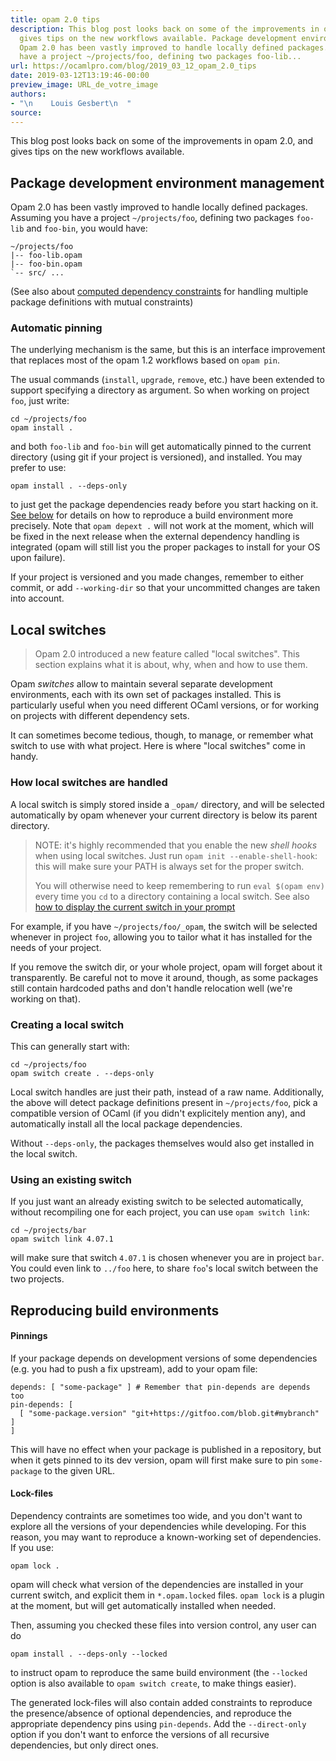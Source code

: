 ```yaml
---
title: opam 2.0 tips
description: This blog post looks back on some of the improvements in opam 2.0, and
  gives tips on the new workflows available. Package development environment management
  Opam 2.0 has been vastly improved to handle locally defined packages. Assuming you
  have a project ~/projects/foo, defining two packages foo-lib...
url: https://ocamlpro.com/blog/2019_03_12_opam_2.0_tips
date: 2019-03-12T13:19:46-00:00
preview_image: URL_de_votre_image
authors:
- "\n    Louis Gesbert\n  "
source:
---
```


<p>This blog post looks back on some of the improvements in opam 2.0, and gives
tips on the new workflows available.</p>
<h2>Package development environment management</h2>
<p>Opam 2.0 has been vastly improved to handle locally defined packages. Assuming
you have a project <code>~/projects/foo</code>, defining two packages <code>foo-lib</code> and
<code>foo-bin</code>, you would have:</p>
<pre><code class="language-shell-session">~/projects/foo
|-- foo-lib.opam
|-- foo-bin.opam
`-- src/ ...
</code></pre>
<p>(See also about
<a href="https://ocamlpro.com/opam-extended-dependencies/#Computed-versions">computed dependency constraints</a>
for handling multiple package definitions with mutual constraints)</p>
<h3>Automatic pinning</h3>
<p>The underlying mechanism is the same, but this is an interface improvement that
replaces most of the opam 1.2 workflows based on <code>opam pin</code>.</p>
<p>The usual commands (<code>install</code>, <code>upgrade</code>, <code>remove</code>, etc.) have been extended to
support specifying a directory as argument. So when working on project <code>foo</code>,
just write:</p>
<pre><code class="language-shell-session">cd ~/projects/foo
opam install .
</code></pre>
<p>and both <code>foo-lib</code> and <code>foo-bin</code> will get automatically pinned to the current
directory (using git if your project is versioned), and installed. You may
prefer to use:</p>
<pre><code class="language-shell-session">opam install . --deps-only
</code></pre>
<p>to just get the package dependencies ready before you start hacking on it.
<a href="https://ocamlpro.com/blog/feed#Reproducing-build-environments">See below</a> for details on how to reproduce a
build environment more precisely. Note that <code>opam depext .</code> will not work at the
moment, which will be fixed in the next release when the external dependency
handling is integrated (opam will still list you the proper packages to install
for your OS upon failure).</p>
<p>If your project is versioned and you made changes, remember to either commit, or
add <code>--working-dir</code> so that your uncommitted changes are taken into account.</p>
<h2>Local switches</h2>
<blockquote>
<p>Opam 2.0 introduced a new feature called &quot;local switches&quot;. This section
explains what it is about, why, when and how to use them.</p>
</blockquote>
<p>Opam <em>switches</em> allow to maintain several separate development environments,
each with its own set of packages installed. This is particularly useful when
you need different OCaml versions, or for working on projects with different
dependency sets.</p>
<p>It can sometimes become tedious, though, to manage, or remember what switch to
use with what project. Here is where &quot;local switches&quot; come in handy.</p>
<h3>How local switches are handled</h3>
<p>A local switch is simply stored inside a <code>_opam/</code> directory, and will be
selected automatically by opam whenever your current directory is below its
parent directory.</p>
<blockquote>
<p>NOTE: it's highly recommended that you enable the new <em>shell hooks</em> when using
local switches. Just run <code>opam init --enable-shell-hook</code>: this will make sure
your PATH is always set for the proper switch.</p>
<p>You will otherwise need to keep remembering to run <code>eval $(opam env)</code> every
time you <code>cd</code> to a directory containing a local switch. See also
<a href="http://opam.ocaml.org/doc/Tricks.html#Display-the-current-quot-opam-switch-quot-in-the-prompt">how to display the current switch in your prompt</a></p>
</blockquote>
<p>For example, if you have <code>~/projects/foo/_opam</code>, the switch will be selected
whenever in project <code>foo</code>, allowing you to tailor what it has installed for the
needs of your project.</p>
<p>If you remove the switch dir, or your whole project, opam will forget about it
transparently. Be careful not to move it around, though, as some packages still
contain hardcoded paths and don't handle relocation well (we're working on
that).</p>
<h3>Creating a local switch</h3>
<p>This can generally start with:</p>
<pre><code class="language-shell-session">cd ~/projects/foo
opam switch create . --deps-only
</code></pre>
<p>Local switch handles are just their path, instead of a raw name. Additionally,
the above will detect package definitions present in <code>~/projects/foo</code>, pick a
compatible version of OCaml (if you didn't explicitely mention any), and
automatically install all the local package dependencies.</p>
<p>Without <code>--deps-only</code>, the packages themselves would also get installed in the
local switch.</p>
<h3>Using an existing switch</h3>
<p>If you just want an already existing switch to be selected automatically,
without recompiling one for each project, you can use <code>opam switch link</code>:</p>
<pre><code class="language-shell-session">cd ~/projects/bar
opam switch link 4.07.1
</code></pre>
<p>will make sure that switch <code>4.07.1</code> is chosen whenever you are in project <code>bar</code>.
You could even link to <code>../foo</code> here, to share <code>foo</code>'s local switch between the
two projects.</p>
<h2>Reproducing build environments</h2>
<h4>Pinnings</h4>
<p>If your package depends on development versions of some dependencies (e.g. you
had to push a fix upstream), add to your opam file:</p>
<pre><code class="language-shell-session">depends: [ &quot;some-package&quot; ] # Remember that pin-depends are depends too
pin-depends: [
  [ &quot;some-package.version&quot; &quot;git+https://gitfoo.com/blob.git#mybranch&quot; ]
]
</code></pre>
<p>This will have no effect when your package is published in a repository, but
when it gets pinned to its dev version, opam will first make sure to pin
<code>some-package</code> to the given URL.</p>
<h4>Lock-files</h4>
<p>Dependency contraints are sometimes too wide, and you don't want to explore all
the versions of your dependencies while developing. For this reason, you may
want to reproduce a known-working set of dependencies. If you use:</p>
<pre><code class="language-shell-session">opam lock .
</code></pre>
<p>opam will check what version of the dependencies are installed in your current
switch, and explicit them in <code>*.opam.locked</code> files. <code>opam lock</code> is a plugin at
the moment, but will get automatically installed when needed.</p>
<p>Then, assuming you checked these files into version control, any user can do</p>
<pre><code class="language-shell-session">opam install . --deps-only --locked
</code></pre>
<p>to instruct opam to reproduce the same build environment (the <code>--locked</code> option
is also available to <code>opam switch create</code>, to make things easier).</p>
<p>The generated lock-files will also contain added constraints to reproduce the
presence/absence of optional dependencies, and reproduce the appropriate
dependency pins using <code>pin-depends</code>. Add the <code>--direct-only</code> option if you don't
want to enforce the versions of all recursive dependencies, but only direct
ones.</p>

